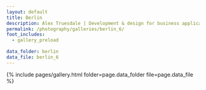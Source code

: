 ```yaml
---
layout: default
title: Berlin
description: Alex Truesdale | Development & design for business applications.. and photos on occasion.
permalink: /photography/galleries/berlin_6/
foot_includes:
  - gallery_preload
  
data_folder: berlin
data_file: berlin_6
---
```

{% include pages/gallery.html folder=page.data_folder file=page.data_file %}
